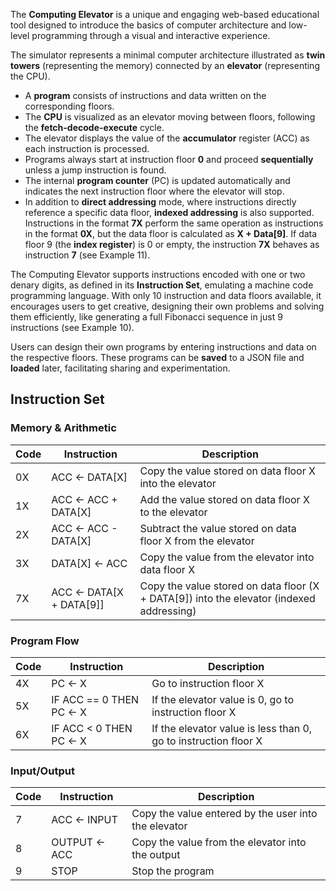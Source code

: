 The **Computing Elevator** is a unique and engaging web-based educational tool designed to introduce the basics of computer architecture and low-level programming through a visual and interactive experience.

The simulator represents a minimal computer architecture illustrated as **twin towers** (representing the memory) connected by an **elevator** (representing the CPU).

- A **program** consists of instructions and data written on the corresponding floors.
- The **CPU** is visualized as an elevator moving between floors, following the **fetch-decode-execute** cycle.
- The elevator displays the value of the **accumulator** register (ACC) as each instruction is processed.
- Programs always start at instruction floor **0** and proceed **sequentially** unless a jump instruction is found.
- The internal **program counter** (PC) is updated automatically and indicates the next instruction floor where the elevator will stop.
- In addition to **direct addressing** mode, where instructions directly reference a specific data floor, **indexed addressing** is also supported. Instructions in the format **7X** perform the same operation as instructions in the format **0X**, but the data floor is calculated as **X + Data[9]**. If data floor 9 (the **index register**) is 0 or empty, the instruction **7X** behaves as instruction **7** (see Example 11).

The Computing Elevator supports instructions encoded with one or two denary digits, as defined in its **Instruction Set**, emulating a machine code programming language. With only 10 instruction and data floors available, it encourages users to get creative, designing their own problems and solving them efficiently, like generating a full Fibonacci sequence in just 9 instructions (see Example 10).

Users can design their own programs by entering instructions and data on the respective floors. These programs can be **saved** to a JSON file and **loaded** later, facilitating sharing and experimentation.


## Instruction Set

### Memory & Arithmetic

| Code | Instruction       | Description                                                      |
|------|-------------------|------------------------------------------------------------------|
| 0X   | ACC ← DATA[X]     | Copy the value stored on data floor X into the elevator          |
| 1X   | ACC ← ACC + DATA[X] | Add the value stored on data floor X to the elevator            |
| 2X   | ACC ← ACC - DATA[X] | Subtract the value stored on data floor X from the elevator    |
| 3X   | DATA[X] ← ACC           | Copy the value from the elevator into data floor X               |
| 7X   | ACC ← DATA[X + DATA[9]] | Copy the value stored on data floor (X + DATA[9]) into the elevator (indexed addressing) |

### Program Flow

| Code | Instruction               | Description                                                  |
|------|---------------------------|--------------------------------------------------------------|
| 4X   | PC ← X                    | Go to instruction floor X                                     |
| 5X   | IF ACC == 0 THEN PC ← X  | If the elevator value is 0, go to instruction floor X        |
| 6X   | IF ACC < 0 THEN PC ← X   | If the elevator value is less than 0, go to instruction floor X |

### Input/Output

| Code | Instruction       | Description                                      |
|------|-------------------|--------------------------------------------------|
| 7    | ACC ← INPUT       | Copy the value entered by the user into the elevator |
| 8    | OUTPUT ← ACC      | Copy the value from the elevator into the output |
| 9    | STOP              | Stop the program                                |
